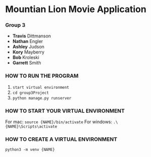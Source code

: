 # Mountian Lion Movie Application

### Group 3
*  **Travis** Dittmanson
*  **Nathan** Engler
*  **Ashley** Judson 
*  **Kory** Mayberry 
*  **Bob** Kroleski
*  **Garrett** Smith

### HOW TO RUN THE PROGRAM
1. `start virtual environment`
2. `cd group3Project`
3. `python manage.py runserver`

### HOW TO START YOUR VIRTUAL ENVIRONMENT
For mac:
`source {NAME}/bin/activate`
For windows:
`.\{NAME}\Scripts\activate`

### HOW TO CREATE A VIRTUAL ENVIRONMENT
`python3 -m venv {NAME}`


